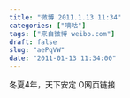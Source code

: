 ```yaml
---
title: "微博 2011.1.13 11:34"
categories: ["嘀咕"]
tags: ["来自微博 weibo.com"]
draft: false
slug: "aePqVW"
date: "2011-01-13 11:34:00"
---
```


<p>冬夏4年，天下安定 O网页链接 ​​​​</p>
